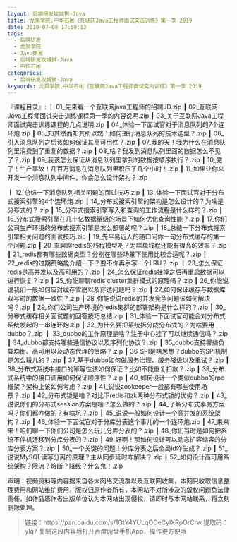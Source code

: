 ```yaml
---
layout: 后端研发攻城狮-Java
title: 龙果学院.中华石彬《互联网Java工程师面试突击训练》第一季 2019
date: 2019-07-09 17:59:13
tags:
  - 后端研发
  - 龙果学院
  - Java研发
  - 后端研发攻城狮-Java
  - 中华石彬
categories:
  - 后端研发攻城狮-Java
keywords: 龙果学院.中华石彬《互联网Java工程师面试突击训练》第一季 2019
---
```

『课程目录』: 
┃  01_先来看一个互联网java工程师的招聘JD.zip
┃  02_互联网Java工程师面试突击训练课程第一季的内容说明.zip
┃  03_关于互联网Java工程师面试突击训练课程的几点说明.zip
┃  04_体验一下面试官对于消息队列的7个连环炮.zip
┃  05_知其然而知其所以然：如何进行消息队列的技术选型？.zip
┃  06_引入消息队列之后该如何保证其高可用性？.zip
┃  07_我的天！我为什么在消息队列里消费到了重复的数据？.zip
┃  08_啥？我发到消息队列里面的数据怎么不见了？.zip
┃  09_我该怎么保证从消息队列里拿到的数据按顺序执行？.zip
┃  10_完了！生产事故！几百万消息在消息队列里积压了几个小时！.zip
┃  11_如果让你来开发一个消息队列中间件，你会怎么设计架构？.zip
<!-- more -->  
┃  12_总结一下消息队列相关问题的面试技巧.zip
┃  13_体验一下面试官对于分布式搜索引擎的4个连环炮.zip
┃  14_分布式搜索引擎的架构是怎么设计的？为啥是分布式的？.zip
┃  15_分布式搜索引擎写入和查询的工作流程是什么样的？.zip
┃  16_分布式搜索引擎在几十亿数据量级的场景下如何优化查询性能？.zip
┃  17_你们公司生产环境的分布式搜索引擎是怎么部署的呢？.zip
┃  18_总结一下分布式搜索引擎相关问题的面试技巧.zip
┃  19_先平易近人的随口问你一句分布式缓存的第一个问题.zip
┃  20_来聊聊redis的线程模型吧？为啥单线程还能有很高的效率？.zip
┃  21_redis都有哪些数据类型？分别在哪些场景下使用比较合适呢？.zip
┃  22_redis的过期策略能介绍一下？要不你再手写一个LRU？.zip
┃  23_怎么保证redis是高并发以及高可用的？.zip
┃  24_怎么保证redis挂掉之后再重启数据可以进行恢复？.zip
┃  25_你能聊聊redis cluster集群模式的原理吗？.zip
┃  26_你能说说我们一般如何应对缓存雪崩以及穿透问题吗？.zip
┃  27_如何保证缓存与数据库双写时的数据一致性？.zip
┃  28_你能说说redis的并发竞争问题该如何解决吗？.zip
┃  29_你们公司生产环境的redis集群的部署架构是什么样的？.zip
┃  30_分布式缓存相关面试题的回答技巧总结.zip
┃  31_体验一下面试官可能会对分布式系统发起的一串连环炮.zip
┃  32_为什么要把系统拆分成分布式的？为啥要用dubbo？.zip
┃  33_dubbo的工作原理是啥？注册中心挂了可以继续通信吗？.zip
┃  34_dubbo都支持哪些通信协议以及序列化协议？.zip
┃  35_dubbo支持哪些负载均衡、高可用以及动态代理的策略？.zip
┃  36_SPI是啥思想？dubbo的SPI机制是怎么玩儿的？.zip
┃  37_基于dubbo如何做服务治理、服务降级以及重试？.zip
┃  38_分布式系统中接口的幂等性该如何保证？比如不能重复扣款？.zip
┃  39_分布式系统中的接口调用如何保证顺序性？.zip
┃  40_如何设计一个类似dubbo的rpc框架？架构上该如何考虑？.zip
┃  41_说说zookeeper一般都有哪些使用场景？.zip
┃  42_分布式锁是啥？对比下redis和zk两种分布式锁的优劣？.zip
┃  43_说说你们的分布式session方案是啥？怎么做的？.zip
┃  44_了解分布式事务方案吗？你们都咋做的？有啥坑？.zip
┃  45_说说一般如何设计一个高并发的系统架构？.zip
┃  46_体验一下面试官对于分库分表这个事儿的一个连环炮.zip
┃  47_来来来！咱们聊一下你们公司是怎么玩儿分库分表的？.zip
┃  48_你们当时是如何把系统不停机迁移到分库分表的？.zip
┃  49_好啊！那如何设计可以动态扩容缩容的分库分表方案？.zip
┃  50_一个关键的问题！分库分表之后全局id咋生成？.zip
┃  51_说说MySQL读写分离的原理？主从同步延时咋解决？.zip
┃  52_如何设计高可用系统架构？限流？熔断？降级？什么鬼！.zip

<div class="post-copyright">
    <div class="post-copyright__author">
      <span class="post-copyright-meta">声明：视频资料等内容据来自各大网络交流群以及互联网收集，本网只收取信息整理费用和网站维护费用，版权归原作者所有，本网站不对所涉及的版权问题负法律责任，如作品原作者出版单位认为本网站出现侵权，请即时与本网站联系，将立刻删除处理。 </span>
    </div>
</div>

<blockquote class="blockquote-center">
链接：https://pan.baidu.com/s/1QtY4YULqOCeCylXRpOrCrw 
提取码：ylq7 
复制这段内容后打开百度网盘手机App，操作更方便哦
</blockquote>

